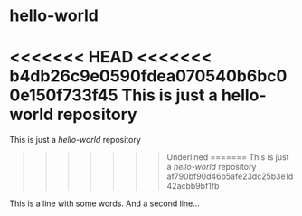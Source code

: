# hello-world
<<<<<<< HEAD
<<<<<<< b4db26c9e0590fdea070540b6bc00e150f733f45
This is just a **hello-world** repository
=======
This is just a _hello-world_ repository
>>>>>>> Underlined
=======
This is just a _hello-world_ repository
>>>>>>> af790bf90d46b5afe23dc25b3e1d42acbb9bf1fb

This is a line with some words.
And a second line...
